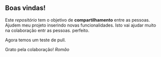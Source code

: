 ## Boas vindas!

Este *repositório* tem o objetivo de **compartilhamento** entre as pessoas. Ajudem meu projeto inserindo novas funcionalidades. Isto vai ajudar muito na colaboração entr as pessoas. perfeito.

Agora temos um teste de pull.

Grato pela colaboração!
*Romão*
